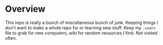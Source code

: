 # Overview
This repo is really a bunch of miscellaneous bunch of junk. Keeping things I don't want to make a whole repo for or learning new stuff. Keep my `.vimrc` file to grab for new computers, wiki for random resources I find. Not visited often.
